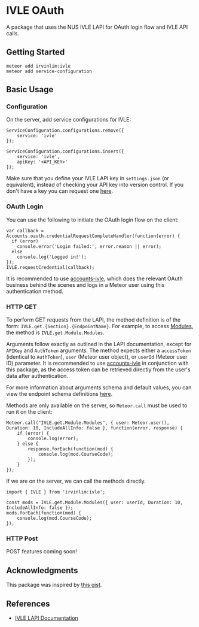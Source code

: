 # IVLE OAuth
A package that uses the NUS IVLE LAPI for OAuth login flow and IVLE API calls.

## Getting Started
    meteor add irvinlim:ivle
    meteor add service-configuration

## Basic Usage
### Configuration
On the server, add service configurations for IVLE:

    ServiceConfiguration.configurations.remove({
        service: 'ivle'
    });
     
    ServiceConfiguration.configurations.insert({
        service: 'ivle',
        apiKey: '<API_KEY>'
    });

Make sure that you define your IVLE LAPI key in `settings.json` (or equivalent), instead of checking your API key into version control. If you don't have a key you can request one [here](http://ivle.nus.edu.sg/LAPI/default.aspx).

### OAuth Login
You can use the following to initiate the OAuth login flow on the client:

    var callback = Accounts.oauth.credentialRequestCompleteHandler(function(error) {
      if (error) 
        console.error('Login failed:', error.reason || error);
      else 
        console.log('Logged in!');
    });
    IVLE.requestCredential(callback);

It is recommended to use [accounts-ivle](https://github.com/irvinlim/meteor-accounts-ivle), which does the relevant OAuth business behind the scenes and logs in a Meteor user using this authentication method.

### HTTP GET
To perform GET requests from the LAPI, the method definition is of the form: `IVLE.get.{Section}.{EndpointName}`. For example, to access [Modules](https://wiki.nus.edu.sg/display/ivlelapi/Module), the method is `IVLE.get.Module.Modules`.

Arguments follow exactly as outlined in the LAPI documentation, except for `APIKey` and `AuthToken` arguments. The method expects either a `accessToken` (identical to `AuthToken`), `user` (Meteor user object), or `userId` (Meteor user ID) parameter. It is recommended to use [accounts-ivle](https://github.com/irvinlim/meteor-accounts-ivle) in conjunction with this package, as the access token can be retrieved directly from the user's data after authentication.

For more information about arguments schema and default values, you can view the endpoint schema definitions [here](https://github.com/irvinlim/meteor-ivle/tree/master/server/endpoints/get).

Methods are only available on the server, so `Meteor.call` must be used to run it on the client:

    Meteor.call("IVLE.get.Module.Modules", { user: Meteor.user(), Duration: 10, IncludeAllInfo: false }, function(error, response) {
        if (error) {
            console.log(error);
        } else {
            response.forEach(function(mod) {
                console.log(mod.CourseCode);
            });
        }
    });

If we are on the server, we can call the methods directly.

    import { IVLE } from 'irvinlim:ivle';

    const mods = IVLE.get.Module.Modules({ user: userId, Duration: 10, IncludeAllInfo: false });
    mods.forEach(function(mod) {
        console.log(mod.CourseCode);
    });

### HTTP Post
POST features coming soon!

## Acknowledgments
This package was inspired by [this gist](https://gist.github.com/lukasvan3l/355a4fc1968c5f438b85).

## References
- [IVLE LAPI Documentation](https://wiki.nus.edu.sg/display/ivlelapi/Home)
